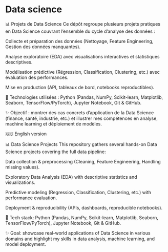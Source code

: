 # Data science
📊 Projets de Data Science
Ce dépôt regroupe plusieurs projets pratiques en Data Science couvrant l’ensemble du cycle d’analyse des données :

Collecte et préparation des données (Nettoyage, Feature Engineering, Gestion des données manquantes).

Analyse exploratoire (EDA) avec visualisations interactives et statistiques descriptives.

Modélisation prédictive (Régression, Classification, Clustering, etc.) avec évaluation des performances.

Mise en production (API, tableaux de bord, notebooks reproductibles).

🔧 Technologies utilisées : Python (Pandas, NumPy, Scikit-learn, Matplotlib, Seaborn, TensorFlow/PyTorch), Jupyter Notebook, Git & GitHub.

✨ Objectif : montrer des cas concrets d’application de la Data Science (finance, santé, industrie, etc.) et illustrer mes compétences en analyse, machine learning et déploiement de modèles.

🇬🇧 English version

📊 Data Science Projects
This repository gathers several hands-on Data Science projects covering the full data pipeline:

Data collection & preprocessing (Cleaning, Feature Engineering, Handling missing values).

Exploratory Data Analysis (EDA) with descriptive statistics and visualizations.

Predictive modeling (Regression, Classification, Clustering, etc.) with performance evaluation.

Deployment & reproducibility (APIs, dashboards, reproducible notebooks).

🔧 Tech stack: Python (Pandas, NumPy, Scikit-learn, Matplotlib, Seaborn, TensorFlow/PyTorch), Jupyter Notebook, Git & GitHub.

✨ Goal: showcase real-world applications of Data Science in various domains and highlight my skills in data analysis, machine learning, and model deployment.
